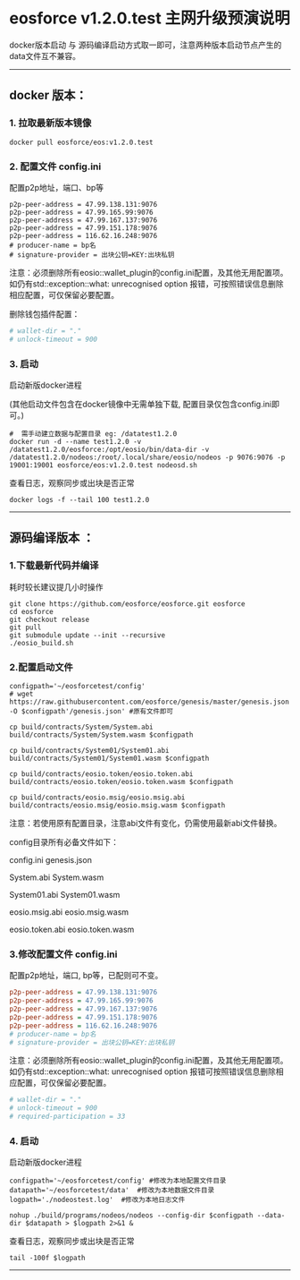 # eosforce v1.2.0.test 主网升级预演说明

docker版本启动 与 源码编译启动方式取一即可，注意两种版本启动节点产生的data文件互不兼容。

-----
## docker 版本：

### 1. 拉取最新版本镜像

```shell
docker pull eosforce/eos:v1.2.0.test
```

### 2. 配置文件 config.ini

配置p2p地址，端口、bp等

```shell
p2p-peer-address = 47.99.138.131:9076
p2p-peer-address = 47.99.165.99:9076
p2p-peer-address = 47.99.167.137:9076
p2p-peer-address = 47.99.151.178:9076
p2p-peer-address = 116.62.16.248:9076
# producer-name = bp名
# signature-provider = 出块公钥=KEY:出块私钥
```

注意：必须删除所有eosio::wallet_plugin的config.ini配置，及其他无用配置项。如仍有std::exception::what: unrecognised option 报错，可按照错误信息删除相应配置，可仅保留必要配置。

删除钱包插件配置：
```ini
# wallet-dir = "."
# unlock-timeout = 900
```

### 3. 启动

启动新版docker进程

(其他启动文件包含在docker镜像中无需单独下载,  配置目录仅包含config.ini即可。)

```shell
#  需手动建立数据与配置目录 eg: /datatest1.2.0
docker run -d --name test1.2.0 -v /datatest1.2.0/eosforce:/opt/eosio/bin/data-dir -v /datatest1.2.0/nodeos:/root/.local/share/eosio/nodeos -p 9076:9076 -p 19001:19001 eosforce/eos:v1.2.0.test nodeosd.sh

```

查看日志，观察同步或出块是否正常
```shell
docker logs -f --tail 100 test1.2.0
```

----
## 源码编译版本 ：

### 1.下载最新代码并编译

耗时较长建议提几小时操作

```shell
git clone https://github.com/eosforce/eosforce.git eosforce
cd eosforce 
git checkout release
git pull
git submodule update --init --recursive
./eosio_build.sh
```

### 2.配置启动文件

```shell
configpath='~/eosforcetest/config'
# wget https://raw.githubusercontent.com/eosforce/genesis/master/genesis.json -O $configpath'/genesis.json' #原有文件即可

cp build/contracts/System/System.abi build/contracts/System/System.wasm $configpath

cp build/contracts/System01/System01.abi build/contracts/System01/System01.wasm $configpath

cp build/contracts/eosio.token/eosio.token.abi build/contracts/eosio.token/eosio.token.wasm $configpath

cp build/contracts/eosio.msig/eosio.msig.abi build/contracts/eosio.msig/eosio.msig.wasm $configpath

```
注意：若使用原有配置目录，注意abi文件有变化，仍需使用最新abi文件替换。

config目录所有必备文件如下：

config.ini  genesis.json

System.abi  System.wasm  

System01.abi  System01.wasm  

eosio.msig.abi  eosio.msig.wasm  

eosio.token.abi  eosio.token.wasm  


### 3.修改配置文件 config.ini

配置p2p地址，端口, bp等，已配则可不变。

```ini
p2p-peer-address = 47.99.138.131:9076
p2p-peer-address = 47.99.165.99:9076
p2p-peer-address = 47.99.167.137:9076
p2p-peer-address = 47.99.151.178:9076
p2p-peer-address = 116.62.16.248:9076
# producer-name = bp名
# signature-provider = 出块公钥=KEY:出块私钥
```

注意：必须删除所有eosio::wallet_plugin的config.ini配置，及其他无用配置项。如仍有std::exception::what: unrecognised option 报错可按照错误信息删除相应配置，可仅保留必要配置。

```ini
# wallet-dir = "."
# unlock-timeout = 900
# required-participation = 33
```

### 4. 启动

启动新版docker进程

```shell
configpath='~/eosforcetest/config' #修改为本地配置文件目录
datapath='~/eosforcetest/data'	#修改为本地数据文件目录
logpath='./nodeostest.log'	#修改为本地日志文件

nohup ./build/programs/nodeos/nodeos --config-dir $configpath --data-dir $datapath > $logpath 2>&1 &
```

查看日志，观察同步或出块是否正常

```shell
tail -100f $logpath
```

------

